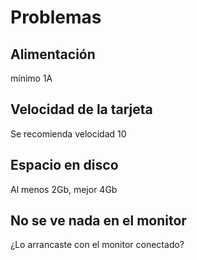 # Problemas


## Alimentación

mínimo 1A

## Velocidad de la tarjeta

Se recomienda velocidad 10

## Espacio en disco

Al menos 2Gb, mejor 4Gb

## No se ve nada en el monitor

¿Lo arrancaste con el monitor conectado?